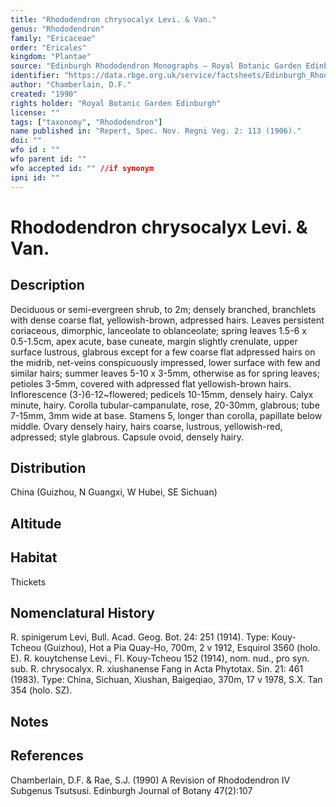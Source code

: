 ```yaml
---
title: "Rhododendron chrysocalyx Levi. & Van."
genus: "Rhododendron"
family: "Ericaceae"
order: "Ericales"
kingdom: "Plantae"
source: "Edinburgh Rhododendron Monographs – Royal Botanic Garden Edinburgh"
identifier: "https://data.rbge.org.uk/service/factsheets/Edinburgh_Rhododendron_Monographs.xhtml"
author: "Chamberlain, D.F."
created: "1990"
rights holder: "Royal Botanic Garden Edinburgh"
license: ""
tags: ["taxonomy", "Rhododendron"]
name published in: "Repert, Spec. Nov. Regni Veg. 2: 113 (1906)."
doi: ""
wfo id : ""
wfo parent id: ""
wfo accepted id: "" //if synonym                      
ipni id: ""
---
```


                       

# Rhododendron chrysocalyx Levi. & Van.

## Description
Deciduous or semi-evergreen shrub, to 2m; densely branched, branchlets with dense coarse flat, yellowish-brown, adpressed hairs. Leaves persistent coriaceous, dimorphic, lanceolate to oblanceolate; spring leaves 1.5-6 x 0.5-1.5cm, apex acute, base cuneate, margin slightly crenulate, upper surface lustrous, glabrous except for a few coarse flat adpressed hairs on the midrib, net-veins conspicuously impressed, lower surface with few and similar hairs; summer leaves 5-10 x 3-5mm, otherwise as for spring leaves; petioles 3-5mm, covered with adpressed flat yellowish-brown hairs. Inflorescence (3-)6-12~flowered; pedicels 10-15mm, densely hairy. Calyx minute, hairy. Corolla tubular-campanulate, rose, 20-30mm, glabrous; tube 7-15mm, 3mm wide at base. Stamens 5, longer than corolla, papillate below middle. Ovary densely hairy, hairs coarse, lustrous, yellowish-red, adpressed; style glabrous. Capsule ovoid, densely hairy.

## Distribution
China (Guizhou, N Guangxi, W Hubei, SE Sichuan)

## Altitude


## Habitat
Thickets

## Nomenclatural History
R. spinigerum Levi, Bull. Acad. Geog. Bot. 24: 251 (1914). Type: Kouy-Tcheou (Guizhou), Hot a Pia Quay-Ho, 700m, 2 v 1912, Esquirol 3560 (holo. E). R. kouytchense Levi., Fl. Kouy-Tcheou 152 (1914), nom. nud., pro syn. sub. R. chrysocalyx. R. xiushanense Fang in Acta Phytotax. Sin. 21: 461 (1983). Type: China, Sichuan, Xiushan, Baigeqiao, 370m, 17 v 1978, S.X. Tan 354 (holo. SZ).
                       
## Notes


## References

Chamberlain, D.F. & Rae, S.J. (1990) A Revision of Rhododendron IV Subgenus Tsutsusi. Edinburgh Journal of Botany 47(2):107

